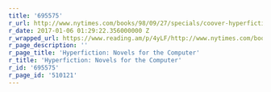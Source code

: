 ```yaml
---
title: '695575'
r_url: http://www.nytimes.com/books/98/09/27/specials/coover-hyperfiction.html
r_date: 2017-01-06 01:29:22.356000000 Z
r_wrapped_url: https://www.reading.am/p/4yLF/http://www.nytimes.com/books/98/09/27/specials/coover-hyperfiction.html
r_page_description: ''
r_page_title: 'Hyperfiction: Novels for the Computer'
r_title: 'Hyperfiction: Novels for the Computer'
r_id: '695575'
r_page_id: '510121'
---
```



